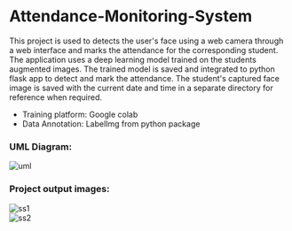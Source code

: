 # Attendance-Monitoring-System

This project is used to detects the user's face using a web camera through a web interface and marks the attendance for the corresponding student. The application uses a deep learning model trained on the students augmented images. The trained model is saved and integrated to python flask app to detect and mark the attendance.
The student's captured face image is saved with the current date and time in a separate directory for reference when required.
* Training platform: Google colab
* Data Annotation: LabelImg from python package
  

### UML Diagram:
![uml](https://github.com/sKeerthana4734/Attendance-Monitoring-System/assets/91558152/7eb82849-adba-4acd-a70c-362b18cead24)


### Project output images: <br>
![ss1](https://github.com/sKeerthana4734/Attendance-Monitoring-System/assets/91558152/a02345b7-4c84-44b2-a3db-45a0f2657f30)<br>
![ss2](https://github.com/sKeerthana4734/Attendance-Monitoring-System/assets/91558152/dde7801b-f555-425f-b386-242287b61389)


